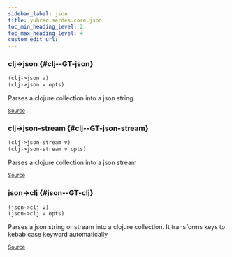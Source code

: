 ```yaml
---
sidebar_label: json
title: yuhrao.serdes.core.json
toc_min_heading_level: 2
toc_max_heading_level: 4
custom_edit_url:
---
```






### clj\-&gt;json {#clj--GT-json}
``` clojure
(clj->json v)
(clj->json v opts)
```


Parses a clojure collection into a json string
<p><sub><a href="https://github.com/yuhrao/big-bang/blob/main//src/yuhrao/serdes/core/json.clj#L12-L17">Source</a></sub></p>

### clj\-&gt;json\-stream {#clj--GT-json-stream}
``` clojure
(clj->json-stream v)
(clj->json-stream v opts)
```


Parses a clojure collection into a json stream
<p><sub><a href="https://github.com/yuhrao/big-bang/blob/main//src/yuhrao/serdes/core/json.clj#L19-L24">Source</a></sub></p>

### json\-&gt;clj {#json--GT-clj}
``` clojure
(json->clj v)
(json->clj v opts)
```


Parses a json string or stream into a clojure collection.
  It transforms keys to kebab case keyword automatically
<p><sub><a href="https://github.com/yuhrao/big-bang/blob/main//src/yuhrao/serdes/core/json.clj#L4-L10">Source</a></sub></p>

